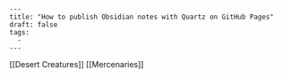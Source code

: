 ```
---
title: "How to publish Obsidian notes with Quartz on GitHub Pages"
draft: false
tags:
  - 
---
```
[[Desert Creatures]]
[[Mercenaries]]